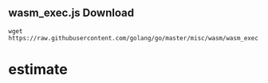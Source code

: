 
## wasm_exec.js Download
```
wget https://raw.githubusercontent.com/golang/go/master/misc/wasm/wasm_exec.js
```
# estimate
